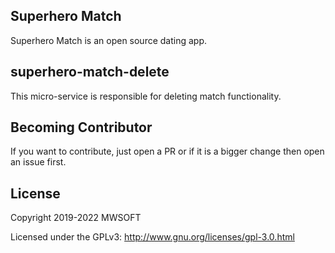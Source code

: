 ## Superhero Match
Superhero Match is an open source dating app.

## superhero-match-delete
This micro-service is responsible for deleting match functionality. 

## Becoming Contributor
If you want to contribute, just open a PR or if it is a bigger change then open an issue first.

## License
Copyright 2019-2022 MWSOFT

Licensed under the GPLv3: http://www.gnu.org/licenses/gpl-3.0.html